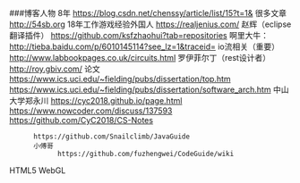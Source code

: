 ###博客人物
		  8年
			https://blog.csdn.net/chenssy/article/list/15?t=1&
		  很多文章 
				 http://54sb.org
		  18年工作游戏经验外国人
							  https://realjenius.com/
		  赵辉（eclipse翻译插件） 
							  https://github.com/ksfzhaohui?tab=repositories
		  啊里大牛：http://tieba.baidu.com/p/6010145114?see_lz=1&traceid=
		  io流相关（重要）
						http://www.labbookpages.co.uk/circuits.html
		  罗伊菲尔丁（rest设计者）http://roy.gbiv.com/
		   论文
				https://www.ics.uci.edu/~fielding/pubs/dissertation/top.htm
				https://www.ics.uci.edu/~fielding/pubs/dissertation/software_arch.htm
		  中山大学郑永川
						https://cyc2018.github.io/page.html
						https://www.nowcoder.com/discuss/137593
						https://github.com/CyC2018/CS-Notes
	
		  https://github.com/Snailclimb/JavaGuide
		  小傅哥
				https://github.com/fuzhengwei/CodeGuide/wiki

HTML5 WebGL